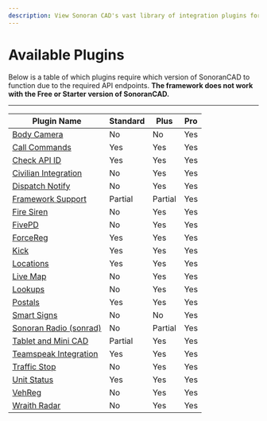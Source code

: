 ```yaml
---
description: View Sonoran CAD's vast library of integration plugins for your community!
---
```


# Available Plugins

Below is a table of which plugins require which version of SonoranCAD to function due to the required API endpoints. **The framework does not work with the Free or Starter version of SonoranCAD.**

***

| Plugin Name                                                       | Standard | Plus    | Pro |
| ----------------------------------------------------------------- | -------- | ------- | --- |
| [Body Camera](bodycam.md)                                         | No       | No      | Yes |
| [Call Commands](call-commands.md)                                 | Yes      | Yes     | Yes |
| [Check API ID](api-id-checker.md)                                 | Yes      | Yes     | Yes |
| [Civilian Integration](civilian-integration.md)                   | No       | Yes     | Yes |
| [Dispatch Notify](dispatch-notify.md)                             | No       | Yes     | Yes |
| [Framework Support](framework-support-esx-qbcore-and-auto-fines/) | Partial  | Partial | Yes |
| [Fire Siren](../../../other/archive/fire-siren.md)                | No       | Yes     | Yes |
| [FivePD](fivepd.md)                                               | No       | Yes     | Yes |
| [ForceReg](forcereg.md)                                           | Yes      | Yes     | Yes |
| [Kick](kick.md)                                                   | Yes      | Yes     | Yes |
| [Locations](locations.md)                                         | Yes      | Yes     | Yes |
| [Live Map](live-map.md)                                           | No       | Yes     | Yes |
| [Lookups](lookups.md)                                             | No       | Yes     | Yes |
| [Postals](postals.md)                                             | Yes      | Yes     | Yes |
| [Smart Signs](smart-signs.md)                                     | No       | No      | Yes |
| [Sonoran Radio (sonrad)](sonoran-radio-sonrad.md)                 | No       | Partial | Yes |
| [Tablet and Mini CAD](tablet.md)                                  | Partial  | Yes     | Yes |
| [Teamspeak Integration](teamspeak-3.md)                           | Yes      | Yes     | Yes |
| [Traffic Stop](traffic-stop.md)                                   | No       | Yes     | Yes |
| [Unit Status](unit-status.md)                                     | Yes      | Yes     | Yes |
| [VehReg](vehreg.md)                                               | No       | Yes     | Yes |
| [Wraith Radar](wraithv2.md)                                       | No       | Yes     | Yes |
